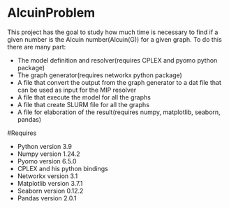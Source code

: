 # AlcuinProblem
This project has the goal to study how much time is necessary to find if a given number is the Alcuin number(Alcuin(G)) for a given graph. To do this there are many part:
- The model definition and resolver(requires CPLEX and pyomo python package)
- The graph generator(requires networkx python package)
- A file that convert the output from the graph generator to a dat file that can be used as input for the MIP resolver
- A file that execute the model for all the graphs
- A file that create SLURM file for all the graphs
- A file for elaboration of the result(requires numpy, matplotlib, seaborn, pandas)

#Requires
- Python version 3.9
- Numpy version 1.24.2
- Pyomo version 6.5.0
- CPLEX and his python bindings
- Networkx version 3.1
- Matplotlib version 3.7.1
- Seaborn version 0.12.2
- Pandas version 2.0.1
